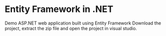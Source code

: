 # Entity Framework in .NET
Demo ASP.NET web application built using Entity Framework
Download the project, extract the zip file and open the project in visual studio.
